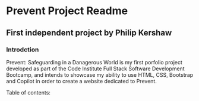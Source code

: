 <h1>Prevent Project Readme</h1>
<h2>First independent project by Philip Kershaw</h2>

<h3>Introdction</h3>
<p>Prevent: Safeguarding in a Danagerous World is my first porfolio project developed as part of the Code Institute Full Stack Software Development Bootcamp, and intends to showcase my ability to use HTML, CSS, Bootstrap and Copilot in order to create a website dedicated to Prevent.</p>

Table of contents:


